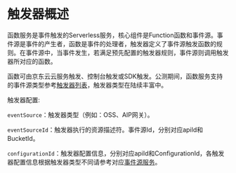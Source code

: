 # 触发器概述

函数服务是事件触发的Serverless服务，核心组件是Function函数和事件源。事件源是事件的产生者，函数是事件的处理者，触发器定义了事件源触发函数的规则。在事件源中，当事件发生，若满足预先配置的触发器规则，事件源则调用触发器所对应的函数。

   函数可由京东云云服务触发、控制台触发或SDK触发。公测期间，函数服务支持的事件源类型参考[触发器列表](../../invokefunction/triggermanagement/triggerlist.md)，触发器类型在陆续丰富中。

 

触发器配置:


`eventSource`：触发器类型（例如：OSS、AIP网关）。

`eventSourceId`：触发器执行的资源描述符。事件源Id，分别对应apiId和BucketId。

`configurationId`：触发器配置信息，分别对应apiId和ConfigurationId，各触发器配置信息根据触发器类型不同请参考对应[事件源服务](../../invokefunction/triggermanagement/eventsourceservice/eventsource-service.md)。
